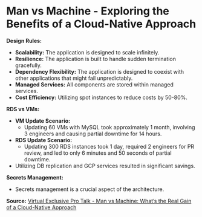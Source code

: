 # Man vs Machine - Exploring the Benefits of a Cloud-Native Approach

**Design Rules:**
- **Scalability:** The application is designed to scale infinitely.
- **Resilience:** The application is built to handle sudden termination gracefully.
- **Dependency Flexibility:** The application is designed to coexist with other applications that might fail unpredictably.
- **Managed Services:** All components are stored within managed services.
- **Cost Efficiency:** Utilizing spot instances to reduce costs by 50-80%.

**RDS vs VMs:**
- **VM Update Scenario:**
  - Updating 60 VMs with MySQL took approximately 1 month, involving 3 engineers and causing partial downtime for 14 hours.
- **RDS Update Scenario:**
  - Updating 300 RDS instances took 1 day, required 2 engineers for PR review, and led to only 6 minutes and 50 seconds of partial downtime.
- Utilizing DB replication and GCP services resulted in significant savings.

**Secrets Management:**
- Secrets management is a crucial aspect of the architecture.

**Source:** [Virtual Exclusive Pro Talk - Man vs Machine: What’s the Real Gain of a Cloud-Native Approach](https://developerweekcloudx2023.sched.com/event/1PF9C/virtual-exclusive-pro-talk-man-vs-machine-whats-the-real-gain-of-a-cloud-native-approach)

